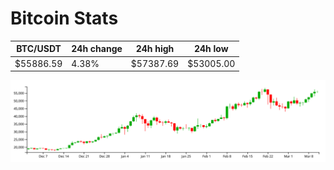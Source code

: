 # Bitcoin Stats

BTC/USDT|24h change|24h high|24h low|
|---|---|---|---|
|$55886.59|4.38%|$57387.69|$53005.00|

<img src="./chart.svg">
